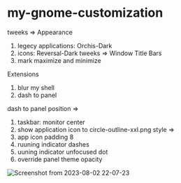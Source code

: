 # my-gnome-customization

tweeks => Appearance
1. legecy applications: Orchis-Dark
2. icons: Reversal-Dark
tweeks => Window Title Bars
1. mark maximize and minimize

Extensions
1. blur my shell
2. dash to panel

dash to panel
position => 
1. taskbar: monitor center
2. show application icon to circle-outline-xxl.png
style => 
1. app icon padding 8
2. ruuning indicator dashes
3. uuning indicator unfocused dot
4. override panel theme opacity

![Screenshot from 2023-08-02 22-07-23](https://github.com/ehsanexe/my-gnome-customization/assets/57362198/afb90f2c-c23a-4821-87b4-dca9a68b77c8)
